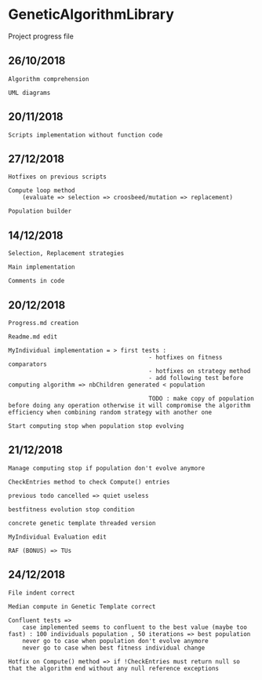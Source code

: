 # GeneticAlgorithmLibrary
Project progress file

## 26/10/2018

    Algorithm comprehension

    UML diagrams

## 20/11/2018

    Scripts implementation without function code

## 27/12/2018 

    Hotfixes on previous scripts 

    Compute loop method 
        (evaluate => selection => croosbeed/mutation => replacement)

    Population builder

## 14/12/2018

    Selection, Replacement strategies 

    Main implementation

    Comments in code

## 20/12/2018

    Progress.md creation 

    Readme.md edit

    MyIndividual implementation = > first tests : 
                                            - hotfixes on fitness comparators
                                            - hotfixes on strategy method 
                                            - add following test before computing algorithm => nbChildren generated < population 

                                            TODO : make copy of population before doing any operation otherwise it will compromise the algorithm efficiency when combining random strategy with another one
    
    Start computing stop when population stop evolving

## 21/12/2018

    Manage computing stop if population don't evolve anymore

    CheckEntries method to check Compute() entries

    previous todo cancelled => quiet useless

    bestfitness evolution stop condition

    concrete genetic template threaded version  

    MyIndividual Evaluation edit
    
    RAF (BONUS) => TUs       

## 24/12/2018

    File indent correct

    Median compute in Genetic Template correct

    Confluent tests => 
        case implemented seems to confluent to the best value (maybe too fast) : 100 individuals population , 50 iterations => best population
        never go to case when population don't evolve anymore
        never go to case when best fitness individual change
    
    Hotfix on Compute() method => if !CheckEntries must return null so that the algorithm end without any null reference exceptions
